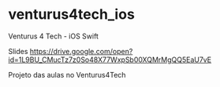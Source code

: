# venturus4tech_ios
Venturus 4 Tech - iOS Swift

Slides https://drive.google.com/open?id=1L9BU_CMucTz7z0So48X77WxpSb00XQMrMgQQ5EaU7vE

Projeto das aulas no Venturus4Tech
